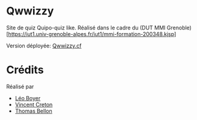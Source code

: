 # Qwwizzy
Site de quiz Quipo-quiz like.
Réalisé dans le cadre du (DUT MMI Grenoble)[https://iut1.univ-grenoble-alpes.fr/iut1/mmi-formation-200348.kjsp]

Version déployée: [Qwwizzy.cf](https://www.qwwizzy.cf/)

# Crédits
Réalisé par
 - [Léo Boyer](https://www.linkedin.com/in/leoboyerbx/)
 - [Vincent Creton](https://www.linkedin.com/in/vincent-creton-776816187/)
 - [Thomas Bellon](https://www.linkedin.com/in/thomas-bellon-94baa3174/)
